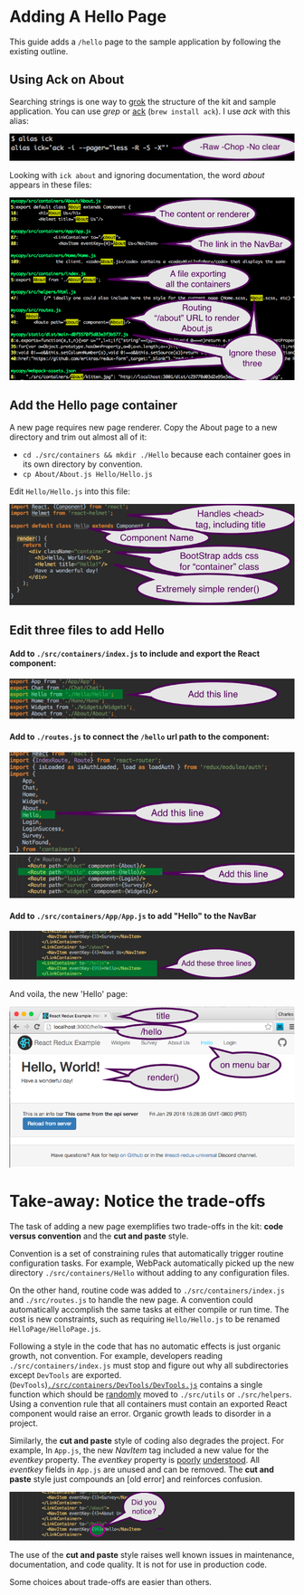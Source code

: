 # Adding A Hello Page

This guide adds a `/hello` page to the sample application by 
following the existing outline.

## Using Ack on About

Searching strings is one way to [grok](https://en.wikipedia.org/wiki/Grok) the structure
of the kit and sample application.   You can use *grep* or [ack](http://beyondgrep.com) (`brew install ack`).
I use *ack* with this alias:

![ick Alias](ick_alias.png)

Looking with `ick about` and ignoring documentation, the word *about* appears in these files:

![ick for About](ick_about.png)

## Add the Hello page container

A new page requires new page renderer.  Copy the About page to a 
new directory and trim out almost all of it:

*  `cd ./src/containers && mkdir ./Hello` because each container goes in its own 
    directory by convention.
*  `cp About/About.js Hello/Hello.js`

Edit `Hello/Hello.js` into this file:

![New Hello.js](new_hello.png)



## Edit three files to add Hello

#### Add to `./src/containers/index.js` to include and export the React component:

![Edit index.js](edit_index.png)

#### Add to `./routes.js` to connect the `/hello` url path to the component:

![Edit routes.js 1](edit_route1.png)
![Edit routes.js 2](edit_route2.png)

#### Add to `./src/containers/App/App.js` to add "Hello" to the NavBar

![Edit App.js](edit_app.png)

And voila, the new 'Hello' page:

![Show Hello](show_hello.png)

# Take-away:  Notice the trade-offs

The task of adding a new page exemplifies two trade-offs in the kit:
**code versus convention** and the **cut and paste** style.

Convention is a set of constraining rules that automatically trigger
routine configuration tasks.  For example, WebPack automatically picked up the 
new directory `./src/containers/Hello` without adding to any configuration files.

On the other hand, routine code was added to `./src/containers/index.js` and 
`./src/routes.js` to handle the new page.  A convention could automatically
accomplish the same tasks at either compile or run time.  The cost is new 
constraints, such as requiring `Hello/Hello.js` to be renamed
`HelloPage/HelloPage.js`.

Following a style in the code that has no automatic effects is just organic
growth, not convention.  For example, developers reading `./src/containers/index.js`
must stop and figure out why all subdirectories except `DevTools` are exported.
(`DevTools`)[`./src/containers/DevTools/DevTools.js`](https://github.com/erikras/react-redux-universal-hot-example/blob/master/src/containers/DevTools/DevTools.js)
contains a single function which should be
[randomly](https://github.com/erikras/react-redux-universal-hot-example/issues/808)
moved to `./src/utils` or `./src/helpers`.  Using a convention rule that all 
containers must contain an exported React component would raise an error.
Organic growth leads to disorder in a project.

Similarly, the **cut and paste** style of coding also degrades the project.
For example, In `App.js`, the new *NavItem* tag included a new value for the
*eventkey* property.  The *eventkey*  property is
[poorly](https://github.com/react-bootstrap/react-bootstrap/issues/320)
[understood](https://github.com/react-bootstrap/react-bootstrap/issues/432).
All *eventkey* fields in `App.js` are unused and can be removed.  The 
**cut and paste** style just compounds an
[old error] and reinforces confusion.

![Edit App revisted](edit_app2.png)

The use of the **cut and paste** style raises well known issues in
maintenance, documentation, and code quality.  It is not for use in
production code.  

Some choices about trade-offs are easier than others.
